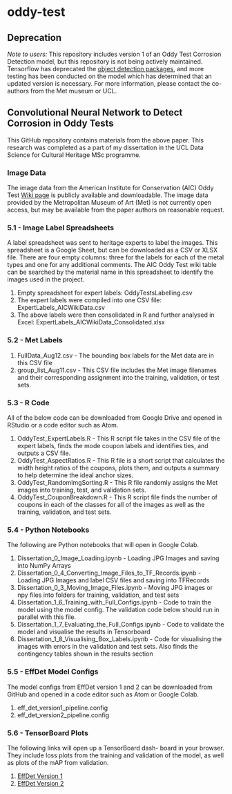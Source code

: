 # oddy-test

## Deprecation
_Note to users:_ This repository includes version 1 of an Oddy Test Corrosion Detection model, but this repository is not being actively maintained. Tensorflow has deprecated the [object detection packages](https://github.com/tensorflow/models/tree/master/research/object_detection), and more testing has been conducted on the model which has determined that an updated version is necessary. For more information, please contact the co-authors from the Met museum or UCL. 

## Convolutional Neural Network to Detect Corrosion in Oddy Tests

This GitHub repository contains materials from the above paper. This research was completed as a part of my dissertation in the UCL Data Science for Cultural Heritage MSc programme.

### Image Data
The image data from the American Institute for Conservation (AIC) Oddy Test [Wiki page](https://www.conservation-wiki.com/wiki/Combined_Materials_Testing_Results) is publicly available and downloadable. The image data provided by the Metropolitan Museum of Art (Met) is not currently open access, but may be available from the paper authors on reasonable request.

### 5.1 - Image Label Spreadsheets
A label spreadsheet was sent to heritage experts to label the images. This spreadsheet is a Google Sheet, but can be downloaded as a CSV or XLSX file. There are four empty columns: three for the labels for each of the metal types and one for any additional comments. The AIC Oddy Test wiki table can be searched by the material name in this spreadsheet to identify the images used in the project. 
1. Empty spreadsheet for expert labels: OddyTestsLabelling.csv
2. The expert labels were compiled into one CSV file: ExpertLabels_AICWikiData.csv
3. The above labels were then consolidated in R and further analysed in Excel: ExpertLabels_AICWikiData_Consolidated.xlsx

### 5.2 - Met Labels
1. FullData_Aug12.csv - The bounding box labels for the Met data are in this CSV file
2. group_list_Aug11.csv - This CSV file includes the Met image filenames and their corresponding assignment into the training, validation, or test sets.

### 5.3 - R Code
All of the below code can be downloaded from Google Drive and opened in RStudio or a code editor such as Atom.
1. OddyTest_ExpertLabels.R - This R script file takes in the CSV file of the expert labels, finds the mode coupon labels and identifies ties, and outputs a CSV file.
2. OddyTest_AspectRatios.R - This R file is a short script that calculates the width height ratios of the coupons, plots them, and outputs a summary to help determine the ideal anchor sizes.
3. OddyTest_RandomImgSorting.R - This R file randomly assigns the Met images into training, test, and validation sets.
4. OddyTest_CouponBreakdown.R - This R script file finds the number of coupons in each of the classes for all of the images as well as the training, validation, and test sets.

### 5.4 - Python Notebooks
The following are Python notebooks that will open in Google Colab.
1. Dissertation_0_Image_Loading.ipynb - Loading JPG Images and saving into NumPy Arrays
2. Dissertation_0_4_Converting_Image_Files_to_TF_Records.ipynb - Loading JPG Images and label CSV files and saving into TFRecords
3. Dissertation_0_3_Moving_Image_Files.ipynb - Moving JPG images or npy files into folders for training, validation, and test sets
4. Dissertation_1_6_Training_with_Full_Configs.ipynb - Code to train the model using the model config. The validation code below should run in parallel with this file.
5. Dissertation_1_7_Evaluating_the_Full_Configs.ipynb - Code to validate the model and visualise the results in Tensorboard
6. Dissertation_1_8_Visualising_Box_Labels.ipynb - Code for visualising the images with errors in the validation and test sets. Also finds the contingency tables shown in the results section

### 5.5 - EffDet Model Configs
The model configs from EffDet version 1 and 2 can be downloaded from GitHub and opened in a code editor such as Atom or Google Colab.
1. eff_det_version1_pipeline.config
2. eff_det_version2_pipeline.config

### 5.6 - TensorBoard Plots
The following links will open up a TensorBoard dash- board in your browser. They include loss plots from the training and validation of the model, as well as plots of the mAP from validation.
1. [EffDet Version 1](https://tensorboard.dev/experiment/pK3VIZ5kQayZPEdFbcJXFQ)
2. [EffDet Version 2](https://tensorboard.dev/experiment/bl2gMwOIQd6qUNyRF4YmkA)
